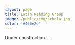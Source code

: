 ```yaml
---
layout: page
title: Latin Reading Group
image: /public/img/schola.jpg
color: '#466e2e'
---
```


Under construction....
